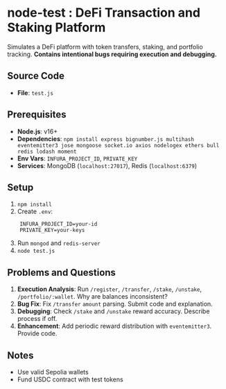 # node-test : DeFi Transaction and Staking Platform

Simulates a DeFi platform with token transfers, staking, and portfolio tracking. **Contains intentional bugs requiring execution and debugging.**

## Source Code
- **File**: `test.js`

## Prerequisites
- **Node.js**: v16+
- **Dependencies**: `npm install express bignumber.js multihash eventemitter3 jose mongoose socket.io axios nodelogex ethers bull redis lodash moment`
- **Env Vars**: `INFURA_PROJECT_ID`, `PRIVATE_KEY`
- **Services**: MongoDB (`localhost:27017`), Redis (`localhost:6379`)

## Setup
1. `npm install`
2. Create `.env`:
  ```plaintext
      INFURA_PROJECT_ID=your-id
      PRIVATE_KEY=your-keys
  ```
3. Run `mongod` and `redis-server`
4. `node test.js`

## Problems and Questions

1. **Execution Analysis**: Run `/register`, `/transfer`, `/stake`, `/unstake`, `/portfolio/:wallet`. Why are balances inconsistent?
2. **Bug Fix**: Fix `/transfer` `amount` parsing. Submit code and explanation.
3. **Debugging**: Check `/stake` and `/unstake` reward accuracy. Describe process if off.
4. **Enhancement**: Add periodic reward distribution with `eventemitter3`. Provide code.

## Notes
- Use valid Sepolia wallets
- Fund USDC contract with test tokens
